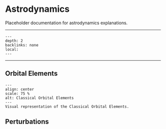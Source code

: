 # Astrodynamics

Placeholder documentation for astrodynamics explanations.

______________________________________________________________________

<!-- TOC formatted for sphinx -->

```{contents} Table of Contents
---
depth: 2
backlinks: none
local:
---
```

______________________________________________________________________

## Orbital Elements

```{figure} ../\_static/coes.png
---
align: center
scale: 75 %
alt: Classical Orbital Elements
---
Visual representation of the Classical Orbital Elements.
```

## Perturbations

